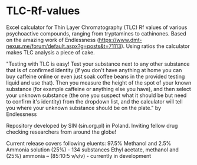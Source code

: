 # TLC-Rf-values
Excel calculator for Thin Layer Chromatography (TLC) Rf values of various psychoactive compounds, ranging from tryptamines to cathinones. Based on the amazing work of Endlessness (https://www.dmt-nexus.me/forum/default.aspx?g=posts&t=71113). Using ratios the calculator makes TLC analysis a piece of cake.

"Testing with TLC is easy! Test your substance next to any other substance that is of confirmed identity (if you don't have anything at home you can buy caffeine online or even just soak coffee beans in the provided testing liquid and use that). Then you measure the height of the spot of your known substance (for example caffeine or anything else you have), and then select your unknown substance (the one you suspect what it should be but need to confirm it's identity) from the dropdown list, and the calculator will tell you where your unknown substance should be on the plate." by Endlessness

Repository developed by SIN (sin.org.pl) in Poland. Inviting fellow drug checking researchers from around the globe!

Current release covers following eluents:
97.5% Methanol and 2.5% Ammonia solution (25%) - 134 substances
Ethyl acetate, methanol and (25%) ammonia – (85:10:5 v/v/v) - currently in development
